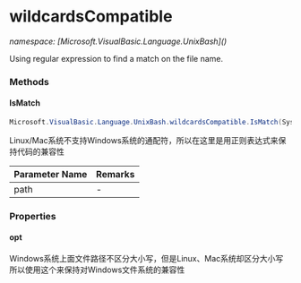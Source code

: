 ﻿# wildcardsCompatible
_namespace: [Microsoft.VisualBasic.Language.UnixBash](<a href="#" onClick="load('/docs/Microsoft.VisualBasic.Language.UnixBash/index.md')"></a>)_

Using regular expression to find a match on the file name.



### Methods

#### IsMatch
```csharp
Microsoft.VisualBasic.Language.UnixBash.wildcardsCompatible.IsMatch(System.String)
```
Linux/Mac系统不支持Windows系统的通配符，所以在这里是用正则表达式来保持代码的兼容性

|Parameter Name|Remarks|
|--------------|-------|
|path|-|



### Properties

#### opt
Windows系统上面文件路径不区分大小写，但是Linux、Mac系统却区分大小写
 所以使用这个来保持对Windows文件系统的兼容性

